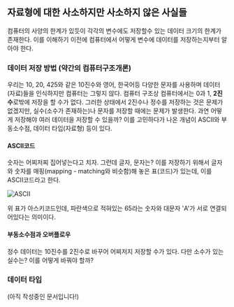 ## 자료형에 대한 사소하지만 사소하지 않은 사실들


컴퓨터의 사양의 한계가 있듯이 각각의 변수에도 저장할수 있는 데이터 크기의 한계가 존재한다. 이를 이해하기 이전에 컴퓨터에서 어떻게 변수에 데이터를 저장하는지부터 알아야 한다.


### 데이터 저장 방법 (약간의 컴퓨터구조개론)
우리는 10, 20, 425와 같은 10진수와 영어, 한국어등 다양한 문자를 사용하며 데이터(자료)들을 인식하지만 컴퓨터는 그렇지 않다. 컴퓨터 구조상 컴퓨터에서는 0과 1, **2진수**로밖에 저장을 할 수가 없다. 그러한 상태에서 2진수나 정수를 저장하는 것은 문제가 없겠지만, 실수(소수가 존재하는)나 문자를 저장할 때에는 문제가 발생한다. 과연 어떻게 저장해야 여러 데이터을 저장할 수 있을까? 이를 고민하다가 나온 개념이 ASCII와 부동소수점, 데이터 타입(자료형) 등이 있다.


#### ASCII코드
숫자는 어찌저찌 집어넣는다고 치자. 그런데 글자, 문자는? 이를 저장하기 위해서 글자와 숫자를 매핑(mapping - matching와 비슷함)해 놓은 표(코드)가 있는데, 이를 ASCII코드라고 한다.


![ASCII](https://cdn-images-1.medium.com/max/1600/1*DdgD00dAdXggzMdWDt7GSA.png)


위 표가 아스키코드인데, 파란색으로 적혀있는 65라는 숫자와 대문자 'A'가 서로 연결되어있다는 의미이다. 


#### 부동소수점과 오버플로우
정수 데이터는 10진수를 2진수로 바꾸어 어찌저지 저장할 수가 있다. 다만 소수가 있는 실수는? 이를 어떻게 바꿔야 할까?


### 데이터 타입

(아직 작성중인 문서입니다!)